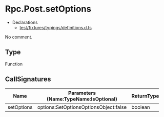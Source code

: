 # Rpc.Post.setOptions

* Declarations
  * [test/fixtures/typings/definitions.d.ts](/test/fixtures/typings/definitions.d.ts#L75)

No comment.

## Type

Function

## CallSignatures

Name|Parameters (Name:TypeName:IsOptional)|ReturnTypeName|Comment
---|---|---|---
setOptions|options:SetOptionsOptionsObject:false |boolean|
